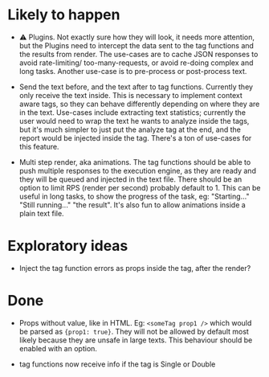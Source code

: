 # Likely to happen

- ⚠️ Plugins. Not exactly sure how they will look, it needs more attention, but
  the Plugins need to intercept the data sent to the tag functions and the
  results from render. The use-cases are to cache JSON responses to avoid
  rate-limiting/ too-many-requests, or avoid re-doing complex and long tasks.
  Another use-case is to pre-process or post-process text.

- Send the text before, and the text after to tag functions. Currently they only
  receive the text inside. This is necessary to implement context aware tags, so
  they can behave differently depending on where they are in the text. Use-cases
  include extracting text statistics; currently the user would need to wrap the
  text he wants to analyze inside the tags, but it's much simpler to just put
  the analyze tag at the end, and the report would be injected inside the tag.
  There's a ton of use-cases for this feature.

- Multi step render, aka animations. The tag functions should be able to push
  multiple responses to the execution engine, as they are ready and they will be
  queued and injected in the text file. There should be an option to limit RPS
  (render per second) probably default to 1. This can be useful in long tasks,
  to show the progress of the task, eg: "Starting..." "Still running..." "the
  result". It's also fun to allow animations inside a plain text file.

# Exploratory ideas

- Inject the tag function errors as props inside the tag, after the render?

# Done

- Props without value, like in HTML. Eg: `<someTag prop1 />` which would be
  parsed as `{prop1: true}`. They will not be allowed by default most likely
  because they are unsafe in large texts. This behaviour should be enabled with
  an option.

- tag functions now receive info if the tag is Single or Double
